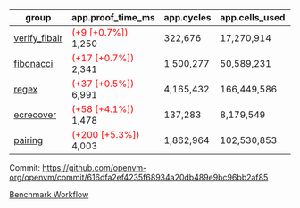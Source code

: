 | group | app.proof_time_ms | app.cycles | app.cells_used | leaf.proof_time_ms | leaf.cycles | leaf.cells_used |
| -- | -- | -- | -- | -- | -- | -- |
| [verify_fibair](https://github.com/openvm-org/openvm/blob/benchmark-results/benchmarks-pr/1829/verify_fibair-616dfa2ef4235f68934a20db489e9bc96bb2af85.md) |<span style='color: red'>(+9 [+0.7%])</span> 1,250 |  322,676 |  17,270,914 |- | - | - |
| [fibonacci](https://github.com/openvm-org/openvm/blob/benchmark-results/benchmarks-pr/1829/fibonacci-616dfa2ef4235f68934a20db489e9bc96bb2af85.md) |<span style='color: red'>(+17 [+0.7%])</span> 2,341 |  1,500,277 |  50,589,231 |- | - | - |
| [regex](https://github.com/openvm-org/openvm/blob/benchmark-results/benchmarks-pr/1829/regex-616dfa2ef4235f68934a20db489e9bc96bb2af85.md) |<span style='color: red'>(+37 [+0.5%])</span> 6,991 |  4,165,432 |  166,449,586 |- | - | - |
| [ecrecover](https://github.com/openvm-org/openvm/blob/benchmark-results/benchmarks-pr/1829/ecrecover-616dfa2ef4235f68934a20db489e9bc96bb2af85.md) |<span style='color: red'>(+58 [+4.1%])</span> 1,478 |  137,283 |  8,179,549 |- | - | - |
| [pairing](https://github.com/openvm-org/openvm/blob/benchmark-results/benchmarks-pr/1829/pairing-616dfa2ef4235f68934a20db489e9bc96bb2af85.md) |<span style='color: red'>(+200 [+5.3%])</span> 4,003 |  1,862,964 |  102,530,853 |- | - | - |


Commit: https://github.com/openvm-org/openvm/commit/616dfa2ef4235f68934a20db489e9bc96bb2af85

[Benchmark Workflow](https://github.com/openvm-org/openvm/actions/runs/16328775674)
